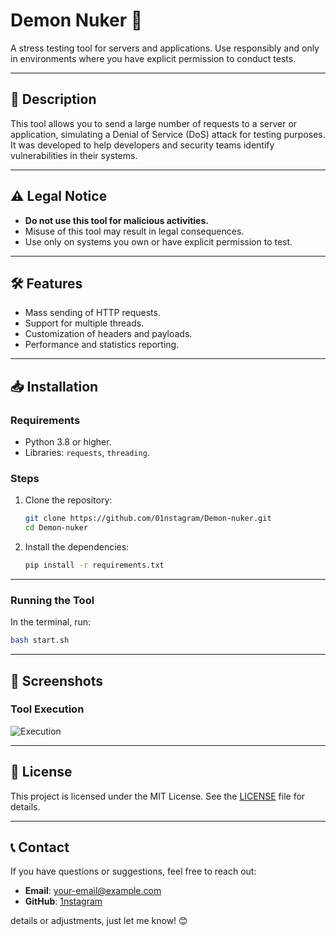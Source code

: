 # Demon Nuker 👺

A stress testing tool for servers and applications. Use responsibly and only in environments where you have explicit permission to conduct tests.

---

## 📌 **Description**
This tool allows you to send a large number of requests to a server or application, simulating a Denial of Service (DoS) attack for testing purposes. It was developed to help developers and security teams identify vulnerabilities in their systems.

---

## ⚠️ **Legal Notice**
- **Do not use this tool for malicious activities.**
- Misuse of this tool may result in legal consequences.
- Use only on systems you own or have explicit permission to test.

---

## 🛠️ **Features**
- Mass sending of HTTP requests.
- Support for multiple threads.
- Customization of headers and payloads.
- Performance and statistics reporting.

---

## 📥 **Installation**

### Requirements
- Python 3.8 or higher.
- Libraries: `requests`, `threading`.

### Steps
1. Clone the repository:
   ```bash
   git clone https://github.com/01nstagram/Demon-nuker.git
   cd Demon-nuker
   ```

2. Install the dependencies:
   ```bash
   pip install -r requirements.txt
   ```

---

### Running the Tool
In the terminal, run:
```bash
bash start.sh
```
---

## 📸 **Screenshots**

### Tool Execution
![Execution]([https://github.com/01nstagram/Demon-nuker/blob/main/ft/Screenshot_2025-02-24-22-23-31-406_com.termux.png](https://github.com/01nstagram/Demon-nuker/blob/main/ft/Screenshot_2025-02-24-22-23-31-406_com.termux.png))

---

## 📜 **License**
This project is licensed under the MIT License. See the [LICENSE](LICENSE) file for details.


---

## 📞 **Contact**
If you have questions or suggestions, feel free to reach out:
- **Email**: your-email@example.com
- **GitHub**: [1nstagram](https://github.com/01nstagram)

details or adjustments, just let me know! 😊
